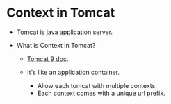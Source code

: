 # Context in Tomcat

- [Tomcat](http://tomcat.apache.org/) is java application server.
	
- What is Context in Tomcat?
	- [Tomcat 9 doc](https://tomcat.apache.org/tomcat-9.0-doc/config/context.html).
	
	- It's like an application container.
		- Allow each tomcat with multiple contexts.
		- Each context comes with a unique url prefix.
	

